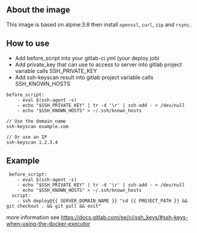 ## About the image
This image is based on alpine:3.8 then install `openssl`, `curl`, `zip` and `rsync`.

## How to use
- Add before_script into your gitlab-ci.yml (your deploy job)
- Add private_key that can use to access to server into gitlab project variable calls SSH_PRIVATE_KEY
- Add ssh-keyscan result into gitlab project variable calls SSH_KNOWN_HOSTS

```
before_script:
    - eval $(ssh-agent -s)
    - echo "$SSH_PRIVATE_KEY" | tr -d '\r' | ssh-add - > /dev/null
    - echo "$SSH_KNOWN_HOSTS" > ~/.ssh/known_hosts
```

```
// Use the domain name
ssh-keyscan example.com

// Or use an IP
ssh-keyscan 1.2.3.4
```

## Example
```
 before_script:
    - eval $(ssh-agent -s)
    - echo "$SSH_PRIVATE_KEY" | tr -d '\r' | ssh-add - > /dev/null
    - echo "$SSH_KNOWN_HOSTS" > ~/.ssh/known_hosts
  script:
    - ssh deploy@{{ SERVER_DOMAIN_NAME }} "cd {{ PROJECT_PATH }} && git checkout . && git pull && exit"
```

more information see https://docs.gitlab.com/ee/ci/ssh_keys/#ssh-keys-when-using-the-docker-executor

